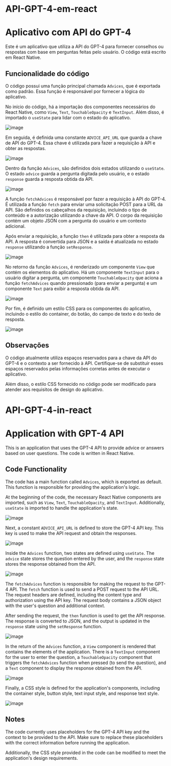 # API-GPT-4-em-react

# Aplicativo com API do GPT-4

Este é um aplicativo que utiliza a API do GPT-4 para fornecer conselhos ou respostas com base em perguntas feitas pelo usuário. O código está escrito em React Native.

## Funcionalidade do código

O código possui uma função principal chamada `Advices`, que é exportada como padrão. Essa função é responsável por fornecer a lógica do aplicativo.



No início do código, há a importação dos componentes necessários do React Native, como `View`, `Text`, `TouchableOpacity` e `TextInput`. Além disso, é importado o `useState` para lidar com o estado do aplicativo.

![image](https://github.com/RamalhoVr/API-GPT-4-em-react/assets/116125017/2737f1b9-b6c2-445f-a983-87328e21174a)

Em seguida, é definida uma constante `ADVICE_API_URL` que guarda a chave de API do GPT-4. Essa chave é utilizada para fazer a requisição à API e obter as respostas.

![image](https://github.com/RamalhoVr/API-GPT-4-em-react/assets/116125017/3b94bc46-59ad-4b20-8b50-a6fd8cb6c615)


Dentro da função `Advices`, são definidos dois estados utilizando o `useState`. O estado `advice` guarda a pergunta digitada pelo usuário, e o estado `response` guarda a resposta obtida da API.

![image](https://github.com/RamalhoVr/API-GPT-4-em-react/assets/116125017/dfdd5353-2d4f-4ccd-9ebb-a15f8713fcd5)


A função `fetchAdvices` é responsável por fazer a requisição à API do GPT-4. É utilizada a função `fetch` para enviar uma solicitação POST para a URL da API. São definidos os cabeçalhos da requisição, incluindo o tipo de conteúdo e a autorização utilizando a chave da API. O corpo da requisição contém um objeto JSON com a pergunta do usuário e um contexto adicional.

Após enviar a requisição, a função `then` é utilizada para obter a resposta da API. A resposta é convertida para JSON e a saída é atualizada no estado `response` utilizando a função `setResponse`.

![image](https://github.com/RamalhoVr/API-GPT-4-em-react/assets/116125017/bc261444-a4a3-4b5e-be46-cc3babc284d1)


No retorno da função `Advices`, é renderizado um componente `View` que contém os elementos do aplicativo. Há um componente `TextInput` para o usuário digitar a pergunta, um componente `TouchableOpacity` que aciona a função `fetchAdvices` quando pressionado (para enviar a pergunta) e um componente `Text` para exibir a resposta obtida da API.

![image](https://github.com/RamalhoVr/API-GPT-4-em-react/assets/116125017/285d45ce-e667-4cc9-bb5b-7f389aa950a5)

Por fim, é definido um estilo CSS para os componentes do aplicativo, incluindo o estilo do container, do botão, do campo de texto e do texto de resposta.

![image](https://github.com/RamalhoVr/API-GPT-4-em-react/assets/116125017/ea4021ba-1ca2-4f9e-8f87-13ea7a3383ce)


## Observações

O código atualmente utiliza espaços reservados para a chave da API do GPT-4 e o contexto a ser fornecido à API. Certifique-se de substituir esses espaços reservados pelas informações corretas antes de executar o aplicativo.

Além disso, o estilo CSS fornecido no código pode ser modificado para atender aos requisitos de design do aplicativo.

# API-GPT-4-in-react

# Application with GPT-4 API

This is an application that uses the GPT-4 API to provide advice or answers based on user questions. The code is written in React Native.

## Code Functionality

The code has a main function called `Advices`, which is exported as default. This function is responsible for providing the application's logic.

At the beginning of the code, the necessary React Native components are imported, such as `View`, `Text`, `TouchableOpacity`, and `TextInput`. Additionally, `useState` is imported to handle the application's state.

![image](https://github.com/RamalhoVr/API-GPT-4-em-react/assets/116125017/2737f1b9-b6c2-445f-a983-87328e21174a)

Next, a constant `ADVICE_API_URL` is defined to store the GPT-4 API key. This key is used to make the API request and obtain the responses.

![image](https://github.com/RamalhoVr/API-GPT-4-em-react/assets/116125017/3b94bc46-59ad-4b20-8b50-a6fd8cb6c615)


Inside the `Advices` function, two states are defined using `useState`. The `advice` state stores the question entered by the user, and the `response` state stores the response obtained from the API.

![image](https://github.com/RamalhoVr/API-GPT-4-em-react/assets/116125017/dfdd5353-2d4f-4ccd-9ebb-a15f8713fcd5)


The `fetchAdvices` function is responsible for making the request to the GPT-4 API. The `fetch` function is used to send a POST request to the API URL. The request headers are defined, including the content type and authorization using the API key. The request body contains a JSON object with the user's question and additional context.

After sending the request, the `then` function is used to get the API response. The response is converted to JSON, and the output is updated in the `response` state using the `setResponse` function.

![image](https://github.com/RamalhoVr/API-GPT-4-in-react/assets/116125017/bc261444-a4a3-4b5e-be46-cc3babc284d1)


In the return of the `Advices` function, a `View` component is rendered that contains the elements of the application. There is a `TextInput` component for the user to enter the question, a `TouchableOpacity` component that triggers the `fetchAdvices` function when pressed (to send the question), and a `Text` component to display the response obtained from the API.

![image](https://github.com/RamalhoVr/API-GPT-4-em-react/assets/116125017/285d45ce-e667-4cc9-bb5b-7f389aa950a5)

Finally, a CSS style is defined for the application's components, including the container style, button style, text input style, and response text style.

![image](https://github.com/RamalhoVr/API-GPT-4-em-react/assets/116125017/ea4021ba-1ca2-4f9e-8f87-13ea7a3383ce)

## Notes

The code currently uses placeholders for the GPT-4 API key and the context to be provided to the API. Make sure to replace these placeholders with the correct information before running the application.

Additionally, the CSS style provided in the code can be modified to meet the application's design requirements.



